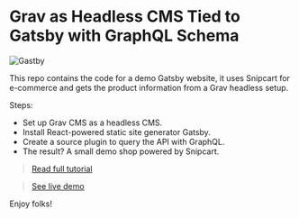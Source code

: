 # Grav as Headless CMS Tied to Gatsby with GraphQL Schema

![Gastby](https://snipcart.com/media/204100/grav-headless.png)

This repo contains the code for a demo Gatsby website, it uses Snipcart for e-commerce and gets the product information from a Grav headless setup.

Steps:

- Set up Grav CMS as a headless CMS.
- Install React-powered static site generator Gatsby.
- Create a source plugin to query the API with GraphQL.
- The result? A small demo shop powered by Snipcart.

> [Read full tutorial](https://snipcart.com/blog/react-graphql-grav-cms-headless-tutorial)

> [See live demo](https://snipcart-gatsby-grav.netlify.com/)

Enjoy folks!
